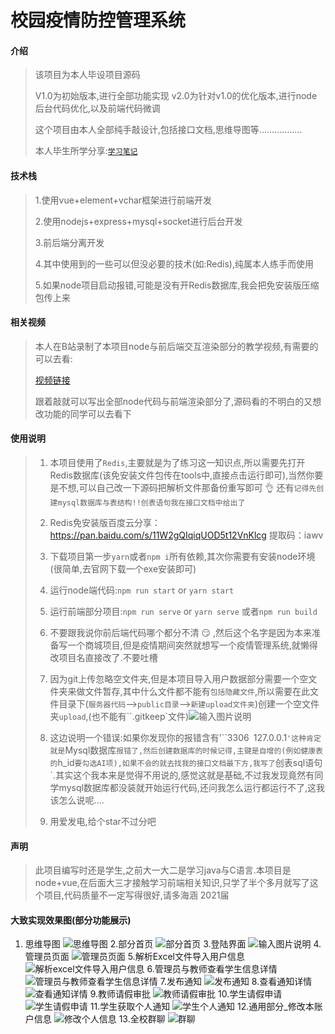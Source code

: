 <!--
 * @Descripttion: 
 * @version: 
 * @Author: sueRimn
 * @Date: 2022-05-19 10:10:40
 * @LastEditors: sueRimn
 * @LastEditTime: 2022-05-19 10:25:32
-->
# 校园疫情防控管理系统

#### 介绍

>该项目为本人毕设项目源码
>
>V1.0为初始版本,进行全部功能实现
>	v2.0为针对v1.0的优化版本,进行node后台代码优化,以及前端代码微调
>
>这个项目由本人全部纯手敲设计,包括接口文档,思维导图等.................
>
>本人毕生所学分享:[`学习笔记`](https://gitee.com/hongjilin/hongs-study-notes)

#### 技术栈
>1.使用vue+element+vchar框架进行前端开发
>
>2.使用nodejs+express+mysql+socket进行后台开发
>
>3.前后端分离开发
>
>4.其中使用到的一些可以但没必要的技术(如:Redis),纯属本人练手而使用
>
>5.如果node项目启动报错,可能是没有开Redis数据库,我会把免安装版压缩包传上来

#### 相关视频
>本人在B站录制了本项目node与前后端交互渲染部分的教学视频,有需要的可以去看:
>
>[视频链接](https://www.bilibili.com/video/BV1Z54y1y79p)
>
>跟着敲就可以写出全部node代码与前端渲染部分了,源码看的不明白的又想改功能的同学可以去看下

#### 使用说明
>1. 本项目使用了`Redis`,主要就是为了练习这一知识点,所以需要先打开Redis数据库(该免安装文件包传在tools中,直接点击运行即可),当然你要是不想,可以自己改一下源码把解析文件那备份重写即可 :ok_hand: 还有`记得先创建mysql数据库与表结构!!创表语句我在接口文档中给出了`
>2. Redis免安装版百度云分享：https://pan.baidu.com/s/11W2gQIqiqUOD5t12VnKlcg  提取码：iawv
>2. 下载项目第一步`yarn`或者`npm i`所有依赖,其次你需要有安装node环境(很简单,去官网下载一个exe安装即可)
>
>3. 运行node端代码:`npm run start`  or `yarn start`
>
>4. 运行前端部分项目:`npm run serve` or `yarn serve`  或者`npm run build`
>
>5. 不要跟我说你前后端代码哪个都分不清 :smirk: ,然后这个名字是因为本来准备写一个商城项目,但是疫情期间突然就想写一个疫情管理系统,就懒得改项目名直接改了.不要吐槽
>
>6. 因为git上传忽略空文件夹,但是本项目导入用户数据部分需要一个空文件夹来做文件暂存,其中什么文件都不能有``包括隐藏文件``,所以需要在此文件目录下(``服务器代码``-->``public目录``-->`新建upload文件夹`)创建一个空文件夹`upload`,(也不能有``.gitkeep`文件)![输入图片说明](https://images.gitee.com/uploads/images/2021/0509/133502_a804b394_4995263.png "image-20210509132904648.png")
>
>7. 这边说明一个错误:如果你发现你的报错含有'``3306` `127.0.0.1`'这种肯定就是`Mysql数据库`报错了,然后创建数据库的时候记得,主键是自增的(例如健康表的`h_id`要勾选AI项),如果不会的就去找我的接口文档最下方,我写了`创表sql语句`.其实这个我本来是觉得不用说的,感觉这就是基础,不过我发现竟然有同学mysql数据库都没装就开始运行代码,还问我怎么运行都运行不了,这我该怎么说呢....
>
>8. 用爱发电,给个star不过分吧


#### 声明
>此项目编写时还是学生,之前大一大二是学习java与C语言.本项目是node+vue,在后面大三才接触学习前端相关知识,只学了半个多月就写了这个项目,代码质量不一定写得很好,请多海涵 
>2021届

#### 大致实现效果图(部分功能展示)
1. 思维导图
![思维导图](https://images.gitee.com/uploads/images/2021/0319/104727_a03236a2_4995263.png "思维导图.png")
2.部分首页
![部分首页](https://images.gitee.com/uploads/images/2021/0319/104801_5e06ff90_4995263.png "部分首页.png")
3.登陆界面
![输入图片说明](https://images.gitee.com/uploads/images/2021/0319/104835_0dd202f2_4995263.png "登陆页面.png")
4.管理员页面
![管理员页面](https://images.gitee.com/uploads/images/2021/0319/104901_866219d0_4995263.png "管理员页面.png")
5.解析Excel文件导入用户信息
![解析excel文件导入用户信息](https://images.gitee.com/uploads/images/2021/0319/104948_130467c9_4995263.png "解析导入表格文件.png")
6.管理员与教师查看学生信息详情
![管理员与教师查看学生信息详情](https://images.gitee.com/uploads/images/2021/0319/105042_0d281e22_4995263.png "管理与教师页.png")
7.发布通知
![发布通知](https://images.gitee.com/uploads/images/2021/0319/105136_d760c236_4995263.png "发布通知.png")
8.查看通知详情
![查看通知详情](https://images.gitee.com/uploads/images/2021/0319/105202_046c5484_4995263.png "通知详情.png")
9.教师请假审批
![教师请假审批](https://images.gitee.com/uploads/images/2021/0319/105234_f9e7abd1_4995263.png "教师_请假申请.png")
10.学生请假申请
![学生请假申请](https://images.gitee.com/uploads/images/2021/0319/105301_b1e5496a_4995263.png "学生_请假申请.png")
11.学生获取个人通知
![学生个人通知](https://images.gitee.com/uploads/images/2021/0319/105326_3381ff53_4995263.png "学生_个人通知.png")
12.通用部分_修改本账户信息
![修改个人信息](https://images.gitee.com/uploads/images/2021/0319/105355_82ea4df6_4995263.png "通用_修改个人信息.png")
13.全校群聊 
![群聊](https://images.gitee.com/uploads/images/2021/0319/105438_ef3cbbd3_4995263.png "群聊.png")
